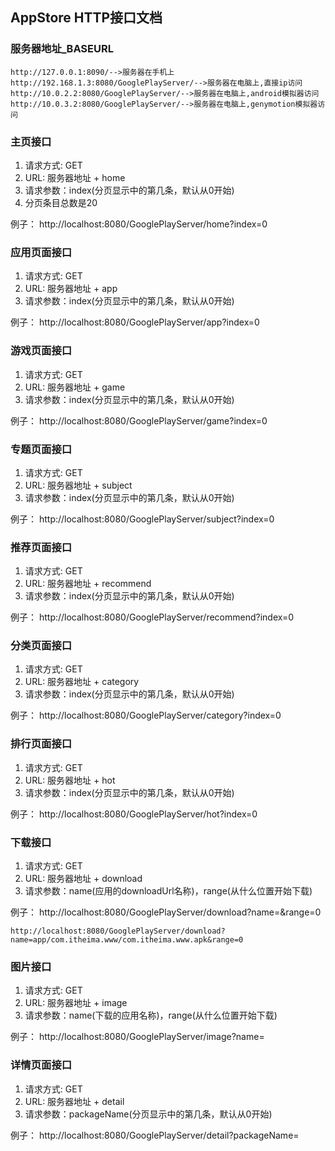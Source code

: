 ## AppStore HTTP接口文档

### 服务器地址_BASEURL
	http://127.0.0.1:8090/-->服务器在手机上
	http://192.168.1.3:8080/GooglePlayServer/-->服务器在电脑上,直接ip访问
	http://10.0.2.2:8080/GooglePlayServer/-->服务器在电脑上,android模拟器访问
	http://10.0.3.2:8080/GooglePlayServer/-->服务器在电脑上,genymotion模拟器访问

### 主页接口
1. 请求方式: GET
2. URL:	服务器地址 + home
3. 请求参数：index(分页显示中的第几条，默认从0开始)
4. 分页条目总数是20

例子：
	http://localhost:8080/GooglePlayServer/home?index=0
	


### 应用页面接口
1. 请求方式: GET
2. URL:	服务器地址 + app
3. 请求参数：index(分页显示中的第几条，默认从0开始)

例子：
	http://localhost:8080/GooglePlayServer/app?index=0



### 游戏页面接口
1. 请求方式: GET
2. URL:	服务器地址 + game
3. 请求参数：index(分页显示中的第几条，默认从0开始)

例子：
	http://localhost:8080/GooglePlayServer/game?index=0


### 专题页面接口
1. 请求方式: GET
2. URL:	服务器地址 + subject
3. 请求参数：index(分页显示中的第几条，默认从0开始)

例子：
	http://localhost:8080/GooglePlayServer/subject?index=0


### 推荐页面接口
1. 请求方式: GET
2. URL:	服务器地址 + recommend
3. 请求参数：index(分页显示中的第几条，默认从0开始)

例子：
	http://localhost:8080/GooglePlayServer/recommend?index=0


### 分类页面接口
1. 请求方式: GET
2. URL:	服务器地址 + category
3. 请求参数：index(分页显示中的第几条，默认从0开始)

例子：
	http://localhost:8080/GooglePlayServer/category?index=0



### 排行页面接口
1. 请求方式: GET
2. URL:	服务器地址 + hot
3. 请求参数：index(分页显示中的第几条，默认从0开始)

例子：
	http://localhost:8080/GooglePlayServer/hot?index=0



### 下载接口
1. 请求方式: GET
2. URL:	服务器地址 + download
3. 请求参数：name(应用的downloadUrl名称)，range(从什么位置开始下载)

例子：
	http://localhost:8080/GooglePlayServer/download?name=&range=0
	
	http://localhost:8080/GooglePlayServer/download?name=app/com.itheima.www/com.itheima.www.apk&range=0

### 图片接口
1. 请求方式: GET
2. URL:	服务器地址 + image
3. 请求参数：name(下载的应用名称)，range(从什么位置开始下载)

例子：
	http://localhost:8080/GooglePlayServer/image?name=

### 详情页面接口
1. 请求方式: GET
2. URL:	服务器地址 + detail
3. 请求参数：packageName(分页显示中的第几条，默认从0开始)

例子：
	http://localhost:8080/GooglePlayServer/detail?packageName=